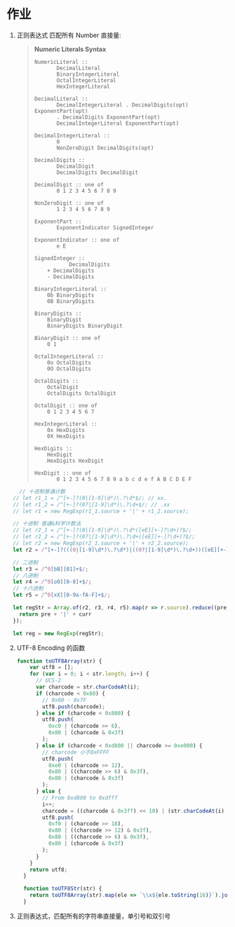 # 作业

1. 正则表达式 匹配所有 Number 直接量: 

   > **Numeric Literals  Syntax**
   >
   > ```
   > NumericLiteral ::
   >        DecimalLiteral
   >        BinaryIntegerLiteral
   >        OctalIntegerLiteral
   >        HexIntegerLiteral
   >      
   > DecimalLiteral ::
   >        DecimalIntegerLiteral . DecimalDigits(opt) ExponentPart(opt)
   >        . DecimalDigits ExponentPart(opt)
   >        DecimalIntegerLiteral ExponentPart(opt)
   > 
   > DecimalIntegerLiteral ::
   >        0
   >        NonZeroDigit DecimalDigits(opt)
   >     
   > DecimalDigits ::
   >        DecimalDigit
   >        DecimalDigits DecimalDigit
   >     
   > DecimalDigit :: one of
   > 		0 1 2 3 4 5 6 7 8 9
   > 		
   > NonZeroDigit :: one of
   > 		1 2 3 4 5 6 7 8 9
   > 		
   > ExponentPart ::
   > 		ExponentIndicator SignedInteger
   > 		
   > ExponentIndicator :: one of
   > 		e E
   > 
   > SignedInteger ::
   >     		DecimalDigits
   >     + DecimalDigits
   >     - DecimalDigits
   >     
   > BinaryIntegerLiteral ::
   >     0b BinaryDigits
   >     0B BinaryDigits
   > 
   > BinaryDigits ::
   >     BinaryDigit
   >     BinaryDigits BinaryDigit
   > 
   > BinaryDigit :: one of
   >     0 1
   >     
   > OctalIntegerLiteral ::
   >     0o OctalDigits
   >     0O OctalDigits
   >     
   > OctalDigits ::
   >     OctalDigit
   >     OctalDigits OctalDigit
   >     
   > OctalDigit :: one of
   >     0 1 2 3 4 5 6 7
   >     
   > HexIntegerLiteral ::
   >     0x HexDigits
   >     0X HexDigits
   >     
   > HexDigits ::
   >     HexDigit
   >     HexDigits HexDigit
   >     
   > HexDigit :: one of
   > 		0 1 2 3 4 5 6 7 8 9 a b c d e f A B C D E F
   > ```

```javascript
	// 十进制普通计数         
  // let r1_1 = /^[+-]?(0|[1-9]\d*)\.?\d*$/; // xx.
  // let r1_2 = /^[+-]?(0?|[1-9]\d*)\.?\d+$/; // .xx
  // let r1 = new RegExp(r1_1.source + '|' + r1_2.source);

  // 十进制 普通&科学计数法
  // let r2_1 = /^[+-]?(0|[1-9]\d*)\.?\d*([eE][+-]?\d+)?$/;
  // let r2_2 = /^[+-]?(0?|[1-9]\d*)\.?\d+([eE][+-]?\d+)?$/;
  // let r2 = new RegExp(r2_1.source + '|' + r2_2.source);
  let r2 = /^[+-]?(((0|[1-9]\d*)\.?\d*)|((0?|[1-9]\d*)\.?\d+))([eE][+-]?\d+)?$/;

  // 二进制
  let r3 = /^0[bB][01]+$/;
  // 八进制
  let r4 = /^0[oO][0-8]+$/;
  // 十六进制
  let r5 = /^0[xX][0-9a-fA-F]+$/;

  let regStr = Array.of(r2, r3, r4, r5).map(r => r.source).reduce((pre, curr, i) => {
    return pre + '|' + curr
  });

  let reg = new RegExp(regStr);
```



2. UTF-8 Encoding 的函数

   ```javascript
   function toUTF8Array(str) {
       var utf8 = [];
       for (var i = 0; i < str.length; i++) {
         // UCS-2
         var charcode = str.charCodeAt(i);
         if (charcode < 0x80) {
           // 0x00 - 0x7F 
           utf8.push(charcode);
         } else if (charcode < 0x800) {
           utf8.push(
             0xc0 | (charcode >> 6),
             0x80 | (charcode & 0x3f)
           );
         } else if (charcode < 0xd800 || charcode >= 0xe000) {
           // charcode 小于0xFFFF
           utf8.push(
             0xe0 | (charcode >> 12),
             0x80 | ((charcode >> 6) & 0x3f),
             0x80 | (charcode & 0x3f)
           );
         } else {
           // From 0xd800 to 0xdfff
           i++;
           charcode = ((charcode & 0x3ff) << 10) | (str.charCodeAt(i) & 0x3ff)
           utf8.push(
             0xf0 | (charcode >> 18),
             0x80 | ((charcode >> 12) & 0x3f),
             0x80 | ((charcode >> 6) & 0x3f),
             0x80 | (charcode & 0x3f)
           );
         }
       }
       return utf8;
     }
   
     function toUTF8Str(str) {
       return toUTF8Array(str).map(ele => `\\x${ele.toString(16)}`).join('');
     }
   ```

   

3. 正则表达式，匹配所有的字符串直接量，单引号和双引号

